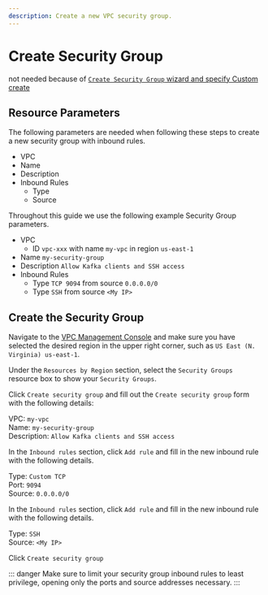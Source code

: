 ```yaml
---
description: Create a new VPC security group.
---
```


# Create Security Group

not needed because of [`Create Security Group` wizard and specify Custom create](https://console.aws.amazon.com/vpc/home#CreateSecurityGroup:)

## Resource Parameters

The following parameters are needed when following these steps to create a new security group with inbound rules.

- VPC
- Name
- Description
- Inbound Rules
  - Type
  - Source

Throughout this guide we use the following example Security Group parameters.

- VPC
  - ID `vpc-xxx` with name `my-vpc` in region `us-east-1`
- Name `my-security-group`
- Description `Allow Kafka clients and SSH access`
- Inbound Rules
  - Type `TCP 9094` from source `0.0.0.0/0`
  - Type `SSH` from source `<My IP>`

## Create the Security Group

Navigate to the [VPC Management Console](https://console.aws.amazon.com/vpc) and make sure you have selected the desired region in the upper right corner, such as `US East (N. Virginia) us-east-1`.

Under the `Resources by Region` section, select the `Security Groups` resource box to show your `Security Groups`.

Click `Create security group` and fill out the `Create security group` form with the following details:

VPC: `my-vpc`\
Name: `my-security-group`\
Description: `Allow Kafka clients and SSH access`

In the `Inbound rules` section, click `Add rule` and fill in the new inbound rule with the following details.

Type: `Custom TCP`\
Port: `9094`\
Source: `0.0.0.0/0`

In the `Inbound rules` section, click `Add rule` and fill in the new inbound rule with the following details.

Type: `SSH`\
Source: `<My IP>`

Click `Create security group`

::: danger
Make sure to limit your security group inbound rules to least privilege, opening only the ports and source addresses necessary.
:::
